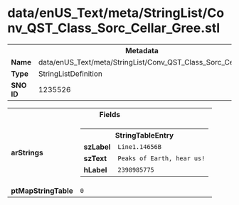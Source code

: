 <h1>data/enUS_Text/meta/StringList/Conv_QST_Class_Sorc_Cellar_Gree.stl</h1><table><tr><th colspan="100%">Metadata</th></tr><tr><td><b>Name</b></td><td>data/enUS_Text/meta/StringList/Conv_QST_Class_Sorc_Cellar_Gree.stl</td></tr><tr><td><b>Type</b></td><td>StringListDefinition</td></tr><tr><td><b>SNO ID</b></td><td>1235526</td></tr></table>

<table><tr><th colspan="100%">Fields</th></tr><tr><td><b>arStrings</b></td><td><table><tr><th colspan="100%">StringTableEntry</th></tr><tr><td><b>szLabel</b></td><td><code>Line1.14656B</code></td></tr><tr><td><b>szText</b></td><td><code>Peaks of Earth, hear us!</code></td></tr><tr><td><b>hLabel</b></td><td><code>2398985775</code></td></tr></table>


</td></tr><tr><td><b>ptMapStringTable</b></td><td><code>0</code></td></tr></table>

